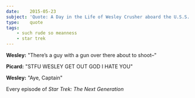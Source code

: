 ```yaml
---
date:    2015-05-23
subject: 'Quote: A Day in the Life of Wesley Crusher aboard the U.S.S. Enterprise'
type:    quote
tags:
    - such rude so meanness
    - star trek
---
```


**Wesley:** "There’s a guy with a gun over there about to shoot&ndash;"

**Picard:** "STFU WESLEY GET OUT GOD I HATE YOU"

**Wesley:** "Aye, Captain"

<span class="quoth">Every episode of <em>Star Trek: The Next Generation</em></span>
